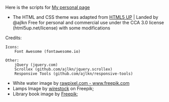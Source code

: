 Here is the scripts for <a href="https://captainsalih.github.io/">My personal page</a>

- The HTML and CSS theme was adapted from <a href="http://html5up.net">HTML5 UP</a> | Landed by @ajlkn
Free for personal and commercial use under the CCA 3.0 license (html5up.net/license) with some modifications

Credits:

	Icons:
		Font Awesome (fontawesome.io)

	Other:
		jQuery (jquery.com)
		Scrollex (github.com/ajlkn/jquery.scrollex)
		Responsive Tools (github.com/ajlkn/responsive-tools) 

- White water image by <a href="https://www.freepik.com/photos/white-water"> rawpixel.com - www.freepik.com</a>
- Lamps Image by <a href="https://www.freepik.com/free-photo/closeup-lamps-hanging-from-wire-evening_30182664.htm#query=lamp&position=38&from_view=search"> wirestock</a> on Freepik;
- Library book image by <a href="https://www.freepik.com/free-photo/top-view-books-with-copy-space_12151841.htm#page=3&query=library&position=2&from_view=search">Freepik</a>;

